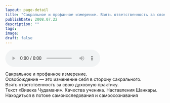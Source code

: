 ```yaml
---
layout: page-detail
title: "Сакральное и профанное измерение. Взять ответственность за свою духовную практику"
publishDate: 2008.07.22
description: ""
tags:
image:
draft: false
---
```


<audio title="2008.07.22 - Сакральное и профанное измерение. Взять ответственность за свою духовную практику.mp3" src="/upload/iblock/d58/d586fd909f54f0126df9a6c5ce1447df.mp3" controls=""></audio>

 Сакральное и профанное измерение.   
 Освобождение — это изменение себя в сторону сакрального.   
 Взять ответственность за свою духовную практику.  
 Текст «Вивека Чудамани». Качества ученика. Наставления Шанкары.  
 Находиться в потоке самоисследования и самоосознавания   

  
